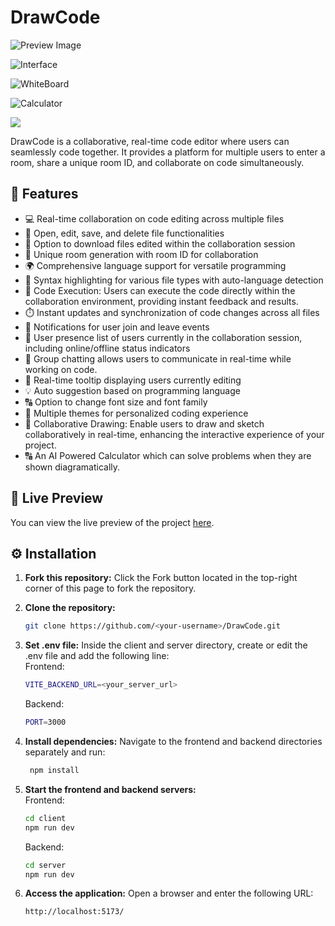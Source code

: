 # DrawCode

![Preview Image](https://github.com/user-attachments/assets/10b78847-e618-4489-b525-9ad054c957f9)

![Interface](https://github.com/user-attachments/assets/478d83dd-ec30-407e-b47b-2975f1f3a658)  

![WhiteBoard](https://github.com/user-attachments/assets/1b429c43-2599-46ab-8ef9-4083cb8fa124)

![Calculator](https://github.com/user-attachments/assets/bcd6231a-9c8e-4393-a8e4-c95760b4a3d8)

![](https://github.com/user-attachments/assets/411f9f0c-5745-49f8-b540-c4c41f70cb0d)




DrawCode is a collaborative, real-time code editor where users can seamlessly code together. It provides a platform for multiple users to enter a room, share a unique room ID, and collaborate on code simultaneously.


## 🔮 Features

-   💻 Real-time collaboration on code editing across multiple files
-   📁 Open, edit, save, and delete file functionalities
-   💾 Option to download files edited within the collaboration session
-   🚀 Unique room generation with room ID for collaboration
-   🌍 Comprehensive language support for versatile programming
-   🌈 Syntax highlighting for various file types with auto-language detection
-   🚀 Code Execution: Users can execute the code directly within the collaboration environment, providing instant feedback and results.
-   ⏱️ Instant updates and synchronization of code changes across all files
-   📣 Notifications for user join and leave events
-   👥 User presence list of users currently in the collaboration session, including online/offline status indicators
-   💬 Group chatting allows users to communicate in real-time while working on code.
-   🎩 Real-time tooltip displaying users currently editing
-   💡 Auto suggestion based on programming language
-   🔠 Option to change font size and font family
-   🎨 Multiple themes for personalized coding experience
-   🎨 Collaborative Drawing: Enable users to draw and sketch collaboratively in real-time, enhancing the interactive experience of your project.
-   🔠 An AI Powered Calculator which can solve problems when they are shown diagramatically.

## 🚀 Live Preview

You can view the live preview of the project [here](https://draw-code-rithvik.vercel.app/).




</details>

## ⚙️ Installation

1. **Fork this repository:** Click the Fork button located in the top-right corner of this page to fork the repository.
2. **Clone the repository:**
    ```bash
    git clone https://github.com/<your-username>/DrawCode.git
    ```
3. **Set .env file:**
   Inside the client and server directory, create or edit the .env file and add the following line:  
   Frontend:

    ```bash
    VITE_BACKEND_URL=<your_server_url>
    ```

    Backend:

    ```bash
    PORT=3000
    ```

4. **Install dependencies:**
   Navigate to the frontend and backend directories separately and run:
    ```bash
     npm install
    ```
5. **Start the frontend and backend servers:**  
   Frontend:
    ```bash
    cd client
    npm run dev
    ```
    Backend:
    ```bash
    cd server
    npm run dev
    ```
6. **Access the application:**
   Open a browser and enter the following URL:
    ```bash
    http://localhost:5173/
    ```

 
